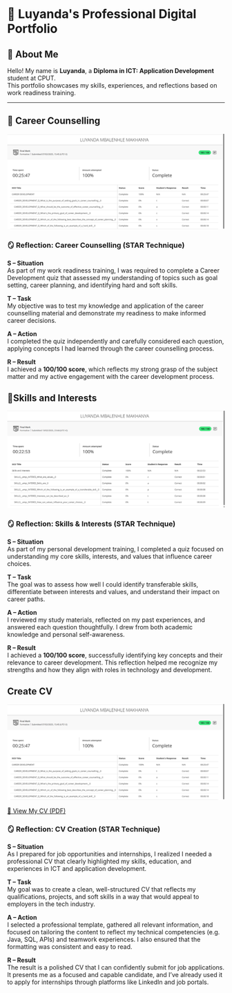 # 💼 Luyanda's Professional Digital Portfolio

## 👤 About Me  
Hello! My name is **Luyanda**, a **Diploma in ICT: Application Development** student at CPUT.  
This portfolio showcases my skills, experiences, and reflections based on work readiness training.

---

## 🎯 Career Counselling

![Career Counselling Screenshot](https://github.com/LuyandaMbalenhle/Digital-Portfolio/blob/7ae1633069d659711c1b849fe0dc7e95d641458c/careerCounselling.png)

### 🪞 Reflection: Career Counselling (STAR Technique)

**S – Situation**  
As part of my work readiness training, I was required to complete a Career Development quiz that assessed my understanding of topics such as goal setting, career planning, and identifying hard and soft skills.

**T – Task**  
My objective was to test my knowledge and application of the career counselling material and demonstrate my readiness to make informed career decisions.

**A – Action**  
I completed the quiz independently and carefully considered each question, applying concepts I had learned through the career counselling process.

**R – Result**  
I achieved a **100/100 score**, which reflects my strong grasp of the subject matter and my active engagement with the career development process.

## 🧠Skills and Interests

![Career Counselling Screenshot](skills_and-development.png)

### 🪞 Reflection: Skills & Interests (STAR Technique)

**S – Situation**  
As part of my personal development training, I completed a quiz focused on understanding my core skills, interests, and values that influence career choices.

**T – Task**  
The goal was to assess how well I could identify transferable skills, differentiate between interests and values, and understand their impact on career paths.

**A – Action**  
I reviewed my study materials, reflected on my past experiences, and answered each question thoughtfully. I drew from both academic knowledge and personal self-awareness.

**R – Result**  
I achieved a **100/100 score**, successfully identifying key concepts and their relevance to career development. This reflection helped me recognize my strengths and how they align with roles in technology and development.

## Create CV
![Create CV Screenshot](careerCounselling.png)

[📄 View My CV (PDF)](CV.pdf)

### 🪞 Reflection: CV Creation (STAR Technique)

**S – Situation**  
As I prepared for job opportunities and internships, I realized I needed a professional CV that clearly highlighted my skills, education, and experiences in ICT and application development.

**T – Task**  
My goal was to create a clean, well-structured CV that reflects my qualifications, projects, and soft skills in a way that would appeal to employers in the tech industry.

**A – Action**  
I selected a professional template, gathered all relevant information, and focused on tailoring the content to reflect my technical competencies (e.g. Java, SQL, APIs) and teamwork experiences. I also ensured that the formatting was consistent and easy to read.

**R – Result**  
The result is a polished CV that I can confidently submit for job applications. It presents me as a focused and capable candidate, and I’ve already used it to apply for internships through platforms like LinkedIn and job portals.





